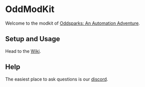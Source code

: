 # OddModKit

Welcome to the modkit of [Oddsparks: An Automation Adventure](https://store.steampowered.com/app/1817800/Oddsparks_An_Automation_Adventure/).

## Setup and Usage
Head to the [Wiki](https://github.com/MassiveMiniteam/OddModKit/wiki).

## Help
The easiest place to ask questions is our [discord](https://discord.com/invite/45SzrRMUhy).
